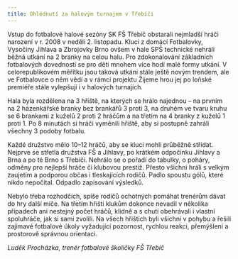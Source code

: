 ```yaml
---
title: Ohlédnutí za halovým turnajem v Třebíči
---
```


Vstup do fotbalové halové sezóny SK FŠ Třebíč obstarali nejmladší hráči narození v r. 2008 v neděli 2. listopadu. Kluci z domácí Fotbalovky, Vysočiny Jihlava a Zbrojovky Brno ovšem v hale SPŠ technické nehráli běžná utkání na 2 branky na celou halu. Pro zdokonalování základních fotbalových dovedností se pro děti mnohem více hodí malé formy utkání. V celorepublikovém měřítku jsou taková utkání stále ještě novým trendem, ale ve Fotbalovce o něm vědí a v rámci projektu Žijeme hrou jej po loňské premiéře stále vylepšují i v halových turnajích.

Hala byla rozdělena na 3 hřiště, na kterých se hrálo najednou – na prvním na 2 házenkářské branky bez brankářů 3 proti 3, na druhém ve tvaru kruhu se 6 brankami z kuželů 2 proti 2 hráčům a na třetím na 4 branky z kuželů 1 proti 1. Po 8 minutách si hráči vyměnili hřiště, aby si postupně zahráli všechny 3 podoby fotbalu.

Každé družstvo mělo 10–12 hráčů, aby se kluci mohli průběžně střídat. Nejprve se střetla družstva FŠ a Jihlavy, po krátkém odpočinku Jihlavy a Brna a po té Brno s Třebíčí. Nehrálo se o pořadí do tabulky, o poháry, odměny pro nejlepší hráče či klubovou prestiž. Přesto všichni hráli s velkým zaujetím a podporou občas i tleskajících rodičů. Padlo spoustu gólů, které nikdo nepočítal. Odpadlo zapisování výsledků. 

Nebylo třeba rozhodčích, spíše rodičů ochotných pomáhat trenérům dávat do hry další míče. Na třetím hřišti klukům dokonce nevadil v několika případech ani nestejný počet hráčů, klidně a s chutí obehrávali i vlastní spoluhráče, jak si sami zvolili. Na všech hřištích byli všichni v pohybu a řešili zajímavé fotbalové úkoly vyžadující pozornost, rychlou reakci, přemýšlení a prostorově správnou orientaci.

*Luděk Procházka, trenér fotbalové školičky FŠ Třebíč*
